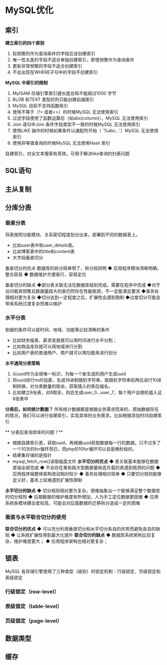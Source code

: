 # MySQL优化

## 索引
**建立索引的四个原则**
1. 较频繁的作为查询条件的字段应该创建索引
2. 唯一性太差的字段不适合单独创建索引，即使频繁作为查询条件
3. 更新非常频繁的字段不适合创建索引
4. 不会出现在WHERE子句中的字段不创建索引

**MySQL 中索引的限制**
1. MyISAM 存储引擎索引键长度总和不能超过1000 字节
2. BLOB 和TEXT 类型的列只能创建前缀索引
3. MySQL 目前不支持函数索引
4. 使用不等于（!= 或者<>）的时候MySQL 无法使用索引
5. 过滤字段使用了函数运算后（如abs(column)），MySQL 无法使用索引
6. Join 语句中Join 条件字段类型不一致的时候MySQL 无法使用索引
7. 使用LIKE 操作的时候如果条件以通配符开始（ '%abc...'）MySQL 无法使用索引
8. 使用非等值查询的时候MySQL 无法使用Hash 索引

自建索引，对全文本搜索有奇效，可用于解决like查询的扫表问题


## SQL语句
## 主从复制
## 分库分表
### 垂直分表
将表按照功能模块、关系密切程度划分出来，部署到不同的数据表上。
* 比如user表中和user_details表。
* 比如博客表中的title和content表
* 大字段垂直切分

垂直切分的优点
数据库的拆分简单明了，拆分规则明
◆ 应用程序模块清晰明确，整合容易
◆ 数据维护方便易行，容易定位

垂直切分的缺点
◆部分表关联无法在数据库级别完成，需要在程序中完成
◆对于访问极其频繁且数据量超大的表仍然存在性能瓶颈，不一定能满足要求
◆事务处理相对更为复杂
◆切分达到一定程度之后，扩展性会遇到限制
◆过度切分可能会带来系统过渡复杂而难以维护


### 水平分表
依据的条件可以是时间、地域、功能等比较清晰的条件
* 比如财务报表、薪资发放就可以用时间进行水平分割；
* 比如商品库存就可以用地域进行分割
* 比如用户表的普通用户、商户就可以用功能来进行划分


**水平通用分表策略**
1. 以uuid作为全局唯一标识，为每一个新生成的用户生成uuid
2. 将uuid进行md5加密，生成16进制随机字符串，取随机字符串前两位进行10进制转换，对分表数量的取余，获取插入的表后缀名。
3. 比如建立8张表，对8取余，则会生成user_0...user_7，每个用户会随机插入这8张表中

**分表后，如何统计数据？**
所有统计数据都是根据业务需求而来的，原始数据存在的情况，我们可以进行自建索引，实现具体的业务需求。比如根据添加时间自建索引

** 分表后查询效率的问题？** 
* 根据自建索引表，获取uuid，再根据uuid获取数据每一行的数据。只不过多了一个10次的for循环而已，而php的10for循环可以说是微秒级的。
* 结果集存储的是指针
* mysql_fetch_row()读取磁盘文件
**水平切分的优点**
◆ 表关联基本能够在数据库端全部完成
◆ 不会存在某些超大型数据量和高负载的表遇到瓶颈的问题
◆ 应用程序端整体架构改动相对较少
◆ 事务处理相对简单
◆ 只要切分规则能够定义好，基本上较难遇到扩展性限制

**水平切分的缺点**
◆ 切分规则相对更为复杂，很难抽象出一个能够满足整个数据库的切分规则
◆ 后期数据的维护难度有所增加，人为手工定位数据更困难
◆ 应用系统各模块耦合度较高，可能会对后面数据的迁移拆分造成一定的困难

### 垂直与水平联合切分的使用
**联合切分的优点**
◆ 可以充分利用垂直切分和水平切分各自的优势而避免各自的缺陷
◆ 让系统扩展性得到最大化提升
**联合切分的缺点**
◆ 数据库系统架构比较复杂，维护难度更大；
◆ 应用程序架构也相对更复杂；


## 锁表
MySQL 各存储引擎使用了三种类型（级别）的锁定机制：行级锁定，页级锁定和表级锁定
### 行级锁定（row-level）

### 表级锁定（table-level）

### 页级锁定（page-level）


## 数据类型
## 缓存

